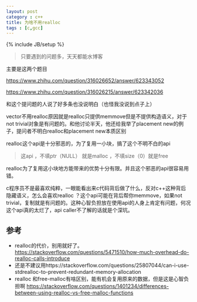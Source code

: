 ```yaml
---
layout: post
category : c++
title: 为啥不用realloc
tags : [c,gcc]
---
```

{% include JB/setup %}

>只要遇到的问题多，天天都能水博客

主要是这两个题目

https://www.zhihu.com/question/316026652/answer/623343052

https://www.zhihu.com/question/316026215/answer/623342036

和这个提问题的人说了好多条也没说明白（也怪我没说到点子上）



vector不用realloc原因就是realloc只提供memmove但是不提供构造语义，对于not trivial对象是有问题的。和他讨论半天，他还给我举了placement new的例子，提问者不明白realloc和placement new本质区别



realloc这个api是十分邪恶的，为了复用一小块，搞了这个不明不白的api

> 这api ，不填ptr（NULL） 就是malloc ，不填size（0）就是free



realloc为了复用这小块地方能带来的优势十分有限。并且这个邪恶的api很容易用错。

c程序员不是最喜欢纯粹，一眼能看出来c代码背后做了什么，反对c++这种背后隐藏语义，怎么会喜欢realloc ？这个api可能在背后帮你memmove，如果not trivial，复制就是有问题的。这种心智负担放在使用api的人身上肯定有问题，何况这个api真的太烂了，api caller不了解的话就是个深坑。



## 参考

- realloc的代价，别用就好了。 https://stackoverflow.com/questions/5471510/how-much-overhead-do-realloc-calls-introduce
- 还是不建议用https://stackoverflow.com/questions/25807044/can-i-use-stdrealloc-to-prevent-redundant-memory-allocation
- realloc 和free-malloc有啥区别，能有机会复用原来的数据，但是这是心智负担啊 https://stackoverflow.com/questions/1401234/differences-between-using-realloc-vs-free-malloc-functions